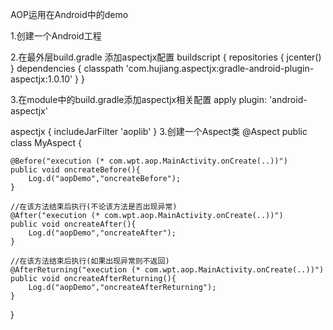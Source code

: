 AOP运用在Android中的demo

1.创建一个Android工程

2.在最外层build.gradle 添加aspectjx配置
  buildscript {
    repositories {
        jcenter()
    }
    dependencies {
        classpath 'com.hujiang.aspectjx:gradle-android-plugin-aspectjx:1.0.10'
    }
}

3.在module中的build.gradle添加aspectjx相关配置
apply plugin: 'android-aspectjx'

aspectjx {
    includeJarFilter 'aoplib'
}
3.创建一个Aspect类
@Aspect
public class MyAspect {

    @Before("execution (* com.wpt.aop.MainActivity.onCreate(..))")
    public void oncreateBefore(){
        Log.d("aopDemo","oncreateBefore");
    }

    //在该方法结束后执行(不论该方法是否出现异常)
    @After("execution (* com.wpt.aop.MainActivity.onCreate(..))")
    public void oncreateAfter(){
        Log.d("aopDemo","oncreateAfter");
    }

    //在该方法结束后执行(如果出现异常则不返回)
    @AfterReturning("execution (* com.wpt.aop.MainActivity.onCreate(..))")
    public void oncreateAfterReturning(){
        Log.d("aopDemo","oncreateAfterReturning");
    }
}

